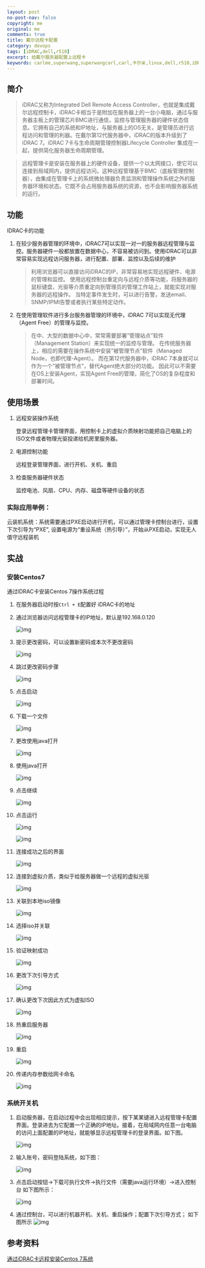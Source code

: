 ```yaml
---
layout: post
no-post-nav: false 
copyright: me
original: me
comments: true
title: 戴尔远程卡配置
category: devops
tags: [iDRAC,dell,r510]
excerpt: 给戴尔服务器配置上远程卡
keywords: carlme,superwang,superwangcarl,carl,卡尔米,linux,dell,r510,iDRAC
---
```




## 简介

> iDRAC又称为Integrated Dell Remote Access Controller，也就是集成戴尔远程控制卡，iDRAC卡相当于是附加在服务器上的一台小电脑，通过与服务器主板上的管理芯片BMC进行通信，监控与管理服务器的硬件状态信息。它拥有自己的系统和IP地址，与服务器上的OS无关。是管理员进行远程访问和管理的利器。在戴尔第12代服务器中，iDRAC的版本升级到了iDRAC 7。iDRAC 7卡与生命周期管理控制器Lifecycle Controller 集成在一起，提供简化服务器生命周期管理。

> 远程管理卡是安装在服务器上的硬件设备，提供一个以太网接口，使它可以连接到局域网内，提供远程访问。这种远程管理基于BMC（底板管理控制器），由集成在管理卡上的系统微处理器负责监测和管理操作系统之外的服务器环境和状态。它既不会占用服务器系统的资源，也不会影响服务器系统的运行。

## 功能

IDRAC卡的功能

1. 在较少服务器管理的环境中，iDRAC7可以实现一对一的服务器远程管理与监控。服务器硬件一般都放置在数据中心，不容易被访问到。使用iDRAC可以非常容易实现远程访问服务器，进行配置、部署、监控以及后续的维护

   > 利用浏览器可以直接访问iDRAC的IP，非常容易地实现远程硬件、电源的管理和监控。
   > 使用远程控制台重定向与远程介质等功能，将服务器的鼠标键盘，光驱等介质重定向到管理员的管理工作站上，就能实现对服务器的远程操作。
   > 当特定事件发生时，可以进行告警，发送email、SNMP/IPMI告警或者执行某些特定动作。

2. 在使用管理软件进行多台服务器管理的环境中，iDRAC 7可以实现无代理（Agent Free）的管理与监控。

   > 在中、大型的数据中心中，常常需要部署”管理站点”软件（Management Station）来实现统一的监控与管理。
   > 在传统服务器上，相应的需要在操作系统中安装”被管理节点”软件（Managed Node，也即代理-Agent）。
   > 而在第12代服务器中，iDRAC 7本身就可以作为一个”被管理节点”，替代Agent绝大部分的功能。
   > 因此可以不需要在OS上安装Agent，实现Agent Free的管理，简化了OS的复杂程度和部署时间。

## 使用场景

1. 远程安装操作系统

   登录远程管理卡管理界面，用控制卡上的虚拟介质映射功能把自己电脑上的ISO文件或者物理光驱投递给机房里服务器。

2. 电源控制功能

   远程登录管理界面，进行开机、关机、重启

3. 检查服务器硬件状态

   监控电池、风扇、CPU、内存、磁盘等硬件设备的状态

### **实际应用举例：**

云装机系统：系统需要通过PXE启动进行开机，可以通过管理卡控制台进行，设置下次引导为“PXE”, 设置电源为“重设系统（热引导）”，开始从PXE启动，实现无人值守远程装机

## 实战

### 安装Centos7

通过IDRAC卡安装Centos 7操作系统过程

1. 在服务器启动时按`Ctrl + E`配置好 iDRAC卡的地址

2. 通过浏览器访问远程管理卡的IP地址，默认是192.168.0.120

   ![img]({{site.cdn}}assets/images/blog/2019/20190414194107.png)

3. 提示更改密码，可以设置新密码或本次不更改密码

   ![img]({{site.cdn}}assets/images/blog/2019/20190414194132.png)

4. 跳过更改密码步骤

   ![img]({{site.cdn}}assets/images/blog/2019/20190414194202.png)

5. 点击启动

   ![img]({{site.cdn}}assets/images/blog/2019/20190414194237.png)

6. 下载一个文件

   ![img]({{site.cdn}}assets/images/blog/2019/20190414194336.png)

7. 更改使用java打开

   ![img]({{site.cdn}}assets/images/blog/2019/20190414194404.png)

8. 使用java打开

   ![img]({{site.cdn}}assets/images/blog/2019/20190414194428.png)

9. 点击继续

   ![img]({{site.cdn}}assets/images/blog/2019/20190414194454.png)

10. 点击运行

    ![img]({{site.cdn}}assets/images/blog/2019/20190414194520.png)

    ![img]({{site.cdn}}assets/images/blog/2019/20190414194540.png)

11. 连接成功之后的界面

    ![img]({{site.cdn}}assets/images/blog/2019/20190414194605.png)

12. 连接到虚拟介质，类似于给服务器做一个远程的虚拟光驱

    ![img]({{site.cdn}}assets/images/blog/2019/20190414194635.png)

13. 关联到本地iso镜像

    ![img]({{site.cdn}}assets/images/blog/2019/20190414194701.png)

14. 选择iso并关联

    ![img]({{site.cdn}}assets/images/blog/2019/20190414194733.png)

15. 验证映射成功

    ![img]({{site.cdn}}assets/images/blog/2019/20190414194757.png)

16. 更改下次引导方式

    ![img]({{site.cdn}}assets/images/blog/2019/20190414194824.png)

17. 确认更改下次因此方式为虚拟ISO

    ![img]({{site.cdn}}assets/images/blog/2019/20190414194914.png)

18. 热重启服务器

    ![img]({{site.cdn}}assets/images/blog/2019/20190414194938.png)

19. 重启

    ![img]({{site.cdn}}assets/images/blog/2019/20190414194956.png)

20. 传递内存参数给网卡命名

    ![img]({{site.cdn}}assets/images/blog/2019/20190414195100.png)

### 系统开关机

1. 启动服务器，在启动过程中会出现相应提示，按下某某键进入远程管理卡配置界面。登录进去为它配置一个正确的IP地址。接着，在局域网内任意一台电脑的访问上面配置的IP地址，就能够显示远程管理卡的登录界面。如下图。

   ![img]({{site.cdn}}assets/images/blog/2019/20190414194107.png)

2. 输入账号，密码登陆系统，如下图：

   ![img]({{site.cdn}}assets/images/blog/2019/20190414194237.png)

3. 点击启动按钮->下载可执行文件->执行文件（需要java运行环境）->进入控制台 如下图所示：

   ![img]({{site.cdn}}assets/images/blog/2019/20190414194605.png)

4. 通过控制台，可以进行机器开机、关机、重启操作；配置下次引导方式； 如下图所示
   ![img]({{site.cdn}}assets/images/blog/2019/20190415004653.png)

## 参考资料

[通过iDRAC卡远程安装Centos 7系统](http://blogs.studylinux.net/?p=4609)





